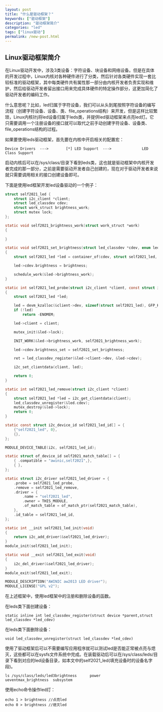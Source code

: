 ```yaml
---
layout: post
title: "什么是驱动框架？"
keywords: ["驱动框架"]
description: "驱动框架简介"
categories: "led"
tags: ["linux驱动"]
permalink: /new-post.html
---
```

## Linux驱动框架简介
在Linux驱动开发中，涉及3类设备：字符设备、块设备和网络设备。但是在具体的开发过程中，Linux内核对各种硬件进行了分类，然后针对各类硬件实现一套比较标准的驱动框架，其中每类硬件共有属性那一部分由内核开发者负责实现和维护，然后给驱动开发者留出接口用来完成具体硬件的特定操作部分，这更加简化了驱动开发者的编码工作。

什么意思呢？比如，led归属于字符设备，我们可以从头到尾按照字符设备的编写流程（创建字符设备、设备、类、file_operations结构）来开发，但是这样比较繁琐，Linux内核针j将led设备归属于leds类，并提供led驱动框架来点亮led灯。它只需要调用一个注册设备的接口就可以取代之前手动创建字符设备、设备类、file_operations结构的过程。

如果要使用leds驱动框架，首先要在内核中开启相关的配置宏：

    Device Drivers  --->    	[*] LED Support  --->    		   LED Class Support

启动内核后可以在/sys/class/目录下看到leds类，这也就是驱动框架中内核开发者完成的那一部分，之前是需要驱动开发者自己创建的，现在对于驱动开发者来说就只需要调用相关的接口创建设备即可。

下面是使用led框架开发led设备驱动的一个例子：

````c
struct self2021_led {
	struct i2c_client *client;
	struct led_classdev cdev;
	struct work_struct brightness_work;
	struct mutex lock;
};

static void self2021_brightness_work(struct work_struct *work)
{
    
}

static void self2021_set_brightness(struct led_classdev *cdev, enum led_brightness brightness)
{
	struct self2021_led *led = container_of(cdev, struct self2021_led, cdev);

	led->cdev.brightness = brightness;

	schedule_work(&led->brightness_work);
}

static int self2021_led_probe(struct i2c_client *client, const struct i2c_device_id *id)
{
	struct self2021_led *led;

	led = devm_kzalloc(&client->dev, sizeof(struct self2021_led), GFP_KERNEL);
	if (!led)
		return -ENOMEM;

	led->client = client;

	mutex_init(&led->lock);

	INIT_WORK(&led->brightness_work, self2021_brightness_work);

	led->cdev.brightness_set = self2021_set_brightness;

	ret = led_classdev_register(&led->client->dev, &led->cdev);

	i2c_set_clientdata(client, led);

	return 0;
}

static int self2021_led_remove(struct i2c_client *client)
{
	struct self2021_led *led = i2c_get_clientdata(client);
    led_classdev_unregister(&led.cdev);
	mutex_destroy(&led->lock);
	return 0;
}

static const struct i2c_device_id self2021_led_id[] = {
	{"self2021_led", 0},
	{},
};

MODULE_DEVICE_TABLE(i2c, self2021_led_id);

static struct of_device_id self2021_match_table[] = {
	{ .compatible = "awinic,self2021",},
	{ },
};

static struct i2c_driver self2021_led_driver = {
	.probe = self2021_led_probe,
	.remove = self2021_led_remove,
	.driver = {
		.name = "self2021_led",
		.owner = THIS_MODULE,
		.of_match_table = of_match_ptr(self2021_match_table),
	},
	.id_table = self2021_led_id,
};

static int __init self2021_led_init(void)
{
	return i2c_add_driver(&self2021_led_driver);
}
module_init(self2021_led_init);

static void __exit self2021_led_exit(void)
{
	i2c_del_driver(&self2021_led_driver);
}
module_exit(self2021_led_exit);

MODULE_DESCRIPTION("AWINIC aw2013 LED driver");
MODULE_LICENSE("GPL v2");

````

在上述框架中，使用led框架中的注册和删除设备的函数。

在leds类下面创建设备：

````
static inline int led_classdev_register(struct device *parent,struct led_classdev *led_cdev)
````

在leds类下面删除设备：

````
void led_classdev_unregister(struct led_classdev *led_cdev)
````

使用了驱动框架后可以不需要编写应用程序就可以测试led是否能正常被点亮与熄灭，这些都可以在sysfs文件系统中完成。在装载驱动后可以在/sys/class/leds/目录下看到对应的led设备目录，如本文中的self2021_led(填充设备时的设备名字段)。

````
ls /sys/class/leds/led3brightness      power           ueventmax_brightness  subsystem
````

使用echo命令操作led灯：

````
echo 1 > brightness //点亮led 
echo 0 > brightness	//熄灭led 
````
